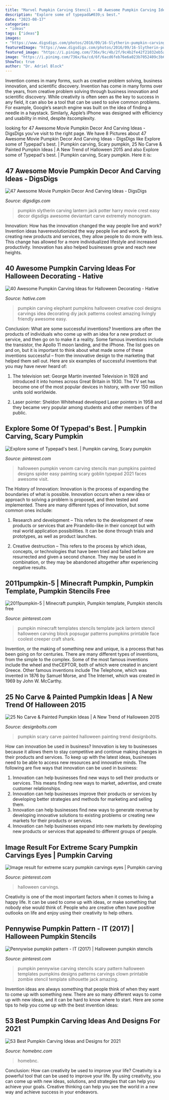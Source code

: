 ```yaml
---
title: "Marvel Pumpkin Carving Stencil ~ 40 Awesome Pumpkin Carving Ideas For Halloween Decorating"
description: "Explore some of typepad&#039;s best."
date: "2023-08-17"
categories:
- "ideas"
tags: ["ideas"]
images:
- "https://www.digsdigs.com/photos/2016/09/16-Slytherin-pumpkin-carving.jpg"
featuredImage: "https://www.digsdigs.com/photos/2016/09/16-Slytherin-pumpkin-carving.jpg"
featured_image: "https://i.pinimg.com/736x/9c/4b/2f/9c4b2fe42f21032eb5a74b54ff3f5ac9.jpg"
image: "https://i.pinimg.com/736x/6a/cd/6f/6acd6feb76e6a023b7052409c3b627fd--minecraft-templates-minecraft-ideas.jpg"
ShowToc: true
author: "Dr. Adriel Block"
---
```



Invention comes in many forms, such as creative problem solving, business innovation, and scientific discovery.
Invention has come in many forms over the years, from creative problem solving through business innovation and scientific discovery. While creativity is often seen as the key to success in any field, it can also be a tool that can be used to solve common problems. For example, Google’s search engine was built on the idea of finding a needle in a haystack. Similarly, Apple’s iPhone was designed with efficiency and usability in mind, despite itscomplexity.

	

		
looking for 47 Awesome Movie Pumpkin Decor And Carving Ideas - DigsDigs you've visit to the right page. We have 8 Pictures about 47 Awesome Movie Pumpkin Decor And Carving Ideas - DigsDigs like Explore some of Typepad&#039;s best. | Pumpkin carving, Scary pumpkin, 25 No Carve &amp; Painted Pumpkin Ideas | A New Trend of Halloween 2015 and also Explore some of Typepad&#039;s best. | Pumpkin carving, Scary pumpkin. Here it is:
		
    
## 47 Awesome Movie Pumpkin Decor And Carving Ideas - DigsDigs

<img loading=lazy src="https://www.digsdigs.com/photos/2016/09/16-Slytherin-pumpkin-carving.jpg" onerror="this.onerror=null;this.src='https://tse4.mm.bing.net/th?id=OIP.swDIXd0f7ouJOlPCK1mKpAHaJ4&amp;pid=15.1';" alt="47 Awesome Movie Pumpkin Decor And Carving Ideas - DigsDigs">

_Source: digsdigs.com_

>pumpkin slytherin carving lantern jack potter harry movie crest easy decor digsdigs awesome deviantart carve extremely monogram. 

	

Innovation: How has the innovation changed the way people live and work?
Invention ideas haverevolutionized the way people live and work. By creating new products and services, they allow people to do more with less. This change has allowed for a more individualized lifestyle and increased productivity. Innovation has also helped businesses grow and reach new heights.

    
## 40 Awesome Pumpkin Carving Ideas For Halloween Decorating - Hative

<img loading=lazy src="https://hative.com/wp-content/uploads/2014/10/pumpkin-carving-ideas/25-elephant-pumpkin.jpg" onerror="this.onerror=null;this.src='https://tse2.mm.bing.net/th?id=OIP.ckNgBTfrVTNPfZ8VyDiHAQHaIh&amp;pid=15.1';" alt="40 Awesome Pumpkin Carving Ideas for Halloween Decorating - Hative">

_Source: hative.com_

>pumpkin carving elephant pumpkins halloween creative cool designs carvings idea decorating diy jack patterns coolest amazing livingly friendly awesome easy. 

	

Conclusion: What are some successful inventions?
Inventions are often the products of individuals who come up with an idea for a new product or service, and then go on to make it a reality. Some famous inventions include the transistor, the Apollo 11 moon landing, and the iPhone. The list goes on and on, but it is important to think about what made some of these inventions successful – from the innovative design to the marketing that helped them sell out. Here are six examples of successful inventions that you may have never heard of:
1. The television set: George Martin invented Television in 1928 and introduced it into homes across Great Britain in 1930. The TV set has become one of the most popular devices in history, with over 150 million units sold worldwide.

2. Laser pointer: Sheldon Whitehead developed Laser pointers in 1958 and they became very popular among students and other members of the public.

    
## Explore Some Of Typepad&#039;s Best. | Pumpkin Carving, Scary Pumpkin

<img loading=lazy src="https://i.pinimg.com/736x/9c/4b/2f/9c4b2fe42f21032eb5a74b54ff3f5ac9.jpg" onerror="this.onerror=null;this.src='https://tse1.mm.bing.net/th?id=OIP.0XgZXsEb5j3Bz77yT_yH3gHaHa&amp;pid=15.1';" alt="Explore some of Typepad&#039;s best. | Pumpkin carving, Scary pumpkin">

_Source: pinterest.com_

>halloween pumpkin venom carving stencils man pumpkins painted designs spider easy painting scary goblin typepad 2021 faces awesome visit. 

	

The History of Innovation:
Innovation is the process of expanding the boundaries of what is possible. Innovation occurs when a new idea or approach to solving a problem is proposed, and then tested and implemented. There are many different types of innovation, but some common ones include:
1. Research and development – This refers to the development of new products or services that are Pirandello-like in their concept but with real world application possibilities. It can be done through trials and prototypes, as well as product launches.

2. Creative destruction – This refers to the process by which ideas, concepts, or technologies that have been tried and failed before are resurrected and given a second chance. They may be used in combination, or they may be abandoned altogether after experiencing negative results.


    
## 2011pumpkin-5 | Minecraft Pumpkin, Pumpkin Template, Pumpkin Stencils Free

<img loading=lazy src="https://i.pinimg.com/736x/6a/cd/6f/6acd6feb76e6a023b7052409c3b627fd--minecraft-templates-minecraft-ideas.jpg" onerror="this.onerror=null;this.src='https://tse3.mm.bing.net/th?id=OIP.XlvvoSfVYbULahZgjGIZyAHaJl&amp;pid=15.1';" alt="2011pumpkin-5 | Minecraft pumpkin, Pumpkin template, Pumpkin stencils free">

_Source: pinterest.com_

>pumpkin minecraft templates stencils template jack lantern stencil halloween carving block popsugar patterns pumpkins printable face coolest creeper craft shark. 

	

Invention, or the making of something new and unique, is a process that has been going on for centuries. There are many different types of inventions, from the simple to the complex. Some of the most famous inventions include the wheel and theCEPTOR, both of which were created in ancient Greece. Other famous inventions include The Telephone, which was invented in 1876 by Samuel Morse, and The Internet, which was created in 1969 by John W. McCarthy.

    
## 25 No Carve &amp; Painted Pumpkin Ideas | A New Trend Of Halloween 2015

<img loading=lazy src="http://www.designbolts.com/wp-content/uploads/2015/10/Scary-Pumpkin-ideas-2015-No-Carve.jpg" onerror="this.onerror=null;this.src='https://tse2.mm.bing.net/th?id=OIP.15Pvq1Lm8c3UXDlcykSYqQHaHc&amp;pid=15.1';" alt="25 No Carve &amp; Painted Pumpkin Ideas | A New Trend of Halloween 2015">

_Source: designbolts.com_

>pumpkin scary carve painted halloween painting trend designbolts. 

	

How can innovation be used in business?
Innovation is key to businesses because it allows them to stay competitive and continue making changes in their products and services. To keep up with the latest ideas, businesses need to be able to access new resources and innovative minds. The following are five ways that innovation can be used in business: 
1. Innovation can help businesses find new ways to sell their products or services. This means finding new ways to market, advertise, and create customer relationships. 
2. Innovation can help businesses improve their products or services by developing better strategies and methods for marketing and selling them. 
3. Innovation can help businesses find new ways to generate revenue by developing innovative solutions to existing problems or creating new markets for their products or services. 
4. Innovation can help businesses expand into new markets by developing new products or services that appealed to different groups of people. 

    
## Image Result For Extreme Scary Pumpkin Carvings Eyes | Pumpkin Carving

<img loading=lazy src="https://i.pinimg.com/736x/a8/0a/75/a80a7582a53693e095030b5a76fc639a.jpg" onerror="this.onerror=null;this.src='https://tse4.mm.bing.net/th?id=OIP.IZf9LDP2kgf-sb7zZevMiwAAAA&amp;pid=15.1';" alt="Image result for extreme scary pumpkin carvings eyes | Pumpkin carving">

_Source: pinterest.com_

>halloween carvings. 

	

Creativity is one of the most important factors when it comes to living a happy life. It can be used to come up with ideas, or make something that nobody else would think of. People who are creative often have positive outlooks on life and enjoy using their creativity to help others.

    
## Pennywise Pumpkin Pattern - IT (2017) | Halloween Pumpkin Stencils

<img loading=lazy src="https://i.pinimg.com/736x/af/37/6d/af376d036e5c82258cf344acc53ad160.jpg" onerror="this.onerror=null;this.src='https://tse4.mm.bing.net/th?id=OIP.auhY4-c2qvj1kLXpn6I-PgAAAA&amp;pid=15.1';" alt="Pennywise pumpkin pattern - IT (2017) | Halloween pumpkin stencils">

_Source: pinterest.com_

>pumpkin pennywise carving stencils scary pattern halloween templates pumpkins designs patterns carvings clown printable zombie stencil template silhouette jack amazing. 

	

Invention ideas are always something that people think of when they want to come up with something new. There are so many different ways to come up with new ideas, and it can be hard to know where to start. Here are some tips to help you come up with the best invention ideas:

    
## 53 Best Pumpkin Carving Ideas And Designs For 2021

<img loading=lazy src="https://homebnc.com/homeimg/2017/08/11-pumpkin-carving-ideas-homebnc-681x1024.jpg" onerror="this.onerror=null;this.src='https://tse1.mm.bing.net/th?id=OIP.rHA0OHp4LPzWuFVxNf1o4AHaLI&amp;pid=15.1';" alt="53 Best Pumpkin Carving Ideas and Designs for 2021">

_Source: homebnc.com_

>homebnc. 

	

Conclusion: How can creativity be used to improve your life?
Creativity is a powerful tool that can be used to improve your life. By using creativity, you can come up with new ideas, solutions, and strategies that can help you achieve your goals. Creative thinking can help you see the world in a new way and achieve success in your endeavors.

